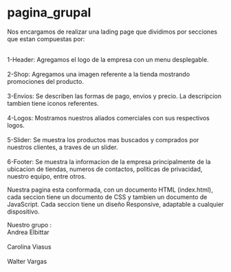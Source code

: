 # pagina_grupal

Nos encargamos de realizar una lading page que dividimos por secciones que estan compuestas por:

 <br> 1-Header: Agregamos el logo de la empresa con un menu desplegable.</br>
 <br> 2-Shop: Agregamos una imagen referente a la tienda mostrando promociones del producto.</br> 
  <br>3-Envios: Se describen las formas de pago, envios y precio. La descripcion tambien tiene iconos referentes. </br> 
<br>  4-Logos: Mostramos nuestros aliados comerciales con sus respectivos logos.</br>
 <br> 5-Slider: Se muestra los productos mas buscados y comprados por nuestros clientes, a traves de un slider.</br>
 <br>  6-Footer: Se muestra la informacion de la empresa principalmente de la ubicacion de tiendas, numeros de contactos, politicas de privacidad, nuestro equipo, entre otros.</br>

Nuestra pagina esta conformada, con un documento HTML (index.html), cada seccion tiene un documento de CSS y tambien un documento de JavaScript. Cada seccion tiene un diseño Responsive, adaptable a cualquier dispositivo.

Nuestro grupo :  <br>Andrea Elbittar</br>
                 <br>Carolina Viasus</br>
                 <br> Walter Vargas</br>
